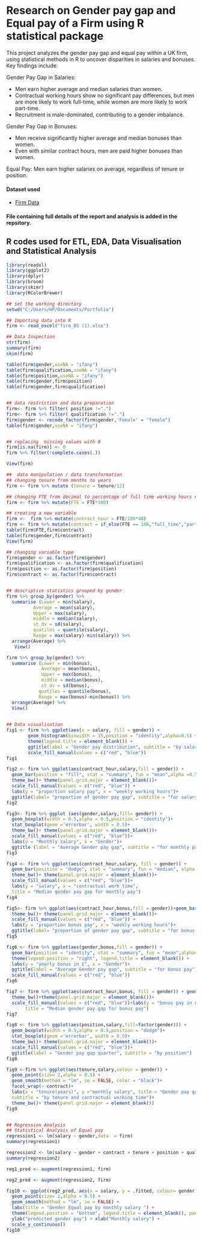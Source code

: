 # Research on Gender pay gap and Equal pay of a Firm using R statistical package
This project analyzes the gender pay gap and equal pay within a UK firm, using statistical methods in R to uncover disparities in salaries and bonuses. Key findings include:

Gender Pay Gap in Salaries:

- Men earn higher average and median salaries than women.
- Contractual working hours show no significant pay differences, but men are more likely to work full-time, while women are more likely to work part-time.
- Recruitment is male-dominated, contributing to a gender imbalance.

Gender Pay Gap in Bonuses:

- Men receive significantly higher average and median bonuses than women.
- Even with similar contract hours, men are paid higher bonuses than women.

Equal Pay:
Men earn higher salaries on average, regardless of tenure or position.

#### Dataset used
- <a href= "https://github.com/Christabel-BI/Gender-Pay-Gap/blob/main/Gender%20pay%20Data.xlsx">Firm Data<a/>


#### File containing full details of the report and analysis is added in the repsitory.

## R codes used for ETL, EDA, Data Visualisation and Statistical Analysis
```R
library(readxl) 
library(ggplot2)
library(dplyr)  
library(broom)  
library(skimr)
library(RColorBrewer)

## set the working directory 
setwd("C:/Users/HP/Documents/Portfolio")

## Importing data into R 
firm <- read_excel("firm_05 (1).xlsx")

## Data Inspection 
str(firm)
summary(firm)
skim(firm)

table(firm$gender,useNA = "ifany")
table(firm$qualification,useNA = "ifany")
table(firm$position,useNA = "ifany")
table(firm$gender,firm$position)
table(firm$gender,firm$qualification)


## data restriction and data preparation 
firm<- firm %>% filter( position !=".")
firm<- firm %>% filter( qualification !=".")
firm$gender <- recode_factor(firm$gender,'Female' = "female")
table(firm$gender,useNA = "ifany")


## replacing  missing values with 0 
firm[is.na(firm)] <- 0
firm %>% filter(!complete.cases(.))

View(firm)

##  data manipulation / data transformation 
## changing tenure from months to years
firm <- firm %>% mutate (tenure = tenure/12)

## changing FTE from decimal to percentage of full time working hours #
firm <- firm %>% mutate(FTE = FTE*100) 

## creating a new variable 
firm <-  firm %>% mutate(contract_hour = FTE/100*40)
firm <- firm %>% mutate(contract = if_else(FTE == 100,"full_time","part_time"))
table(firm$FTE,firm$contract)
table(firm$gender,firm$contract)
View(firm)

## changing variable type 
firm$gender <- as.factor(firm$gender)
firm$qualification <- as.factor(firm$qualification)
firm$position <- as.factor(firm$position)
firm$contract <- as.factor(firm$contract)


## descriptive statistics grouped by gender 
firm %>% group_by(gender) %>% 
  summarise (Lower = min(salary),
          Average = mean(salary),
          Upper = max(salary),
          middle = median(salary),
          st_dv = sd(salary),
          quatiles = quantile(salary),
          Range = max(salary)-min(salary)) %>% 
  arrange(Average) %>% 
   View()

firm %>% group_by(gender) %>% 
  summarise (Lower = min(bonus),
             Average = mean(bonus),
             Upper = max(bonus),
             middle = median(bonus),
             st_dv = sd(bonus),
            quatiles = quantile(bonus),
            Range = max(bonus)-min(bonus)) %>% 
  arrange(Average) %>% 
  View()
  

## Data visualisation 
fig1 <- firm %>% ggplot(aes(x = salary, fill = gender)) + 
        geom_histogram(binwidth = 15,position = "identity",alpha=0.5) + 
        theme(legend.title = element_blank()) +
        ggtitle(label = "Gender pay distribution", subtitle = "by salary")+
        scale_fill_manual(values = c("red", "blue"))
fig1

fig2 <- firm %>% ggplot(aes(contract_hour,salary,fill = gender)) +
  geom_bar(position = "fill", stat = "summary", fun = "mean",alpha =0.5)+
  theme_bw()+ theme(panel.grid.major = element_blank())+
  scale_fill_manual(values = c("red", "blue")) +
  labs(y = "proportion salary pay", x = "weekly working hours")+ 
  ggtitle(label= "proportion of gender pay gap", subtitle = "for salary pay")
fig2

fig3<- firm %>% ggplot (aes(gender,salary,fill= gender)) +
  geom_boxplot(width = 0.5,alpha = 0.5,position = "identity")+
  stat_boxplot(geom ='errorbar', width = 0.5)+
  theme_bw()+ theme(panel.grid.major = element_blank())+
  scale_fill_manual(values = c("red", "blue"))+
  labs(y = "Monthly salary", x = "Gender")+
  ggtitle (label = "Average Gender pay gap", subtitle = "for monthly pay")
fig3

fig4 <- firm %>% ggplot(aes(contract_hour,salary, fill = gender)) +
  geom_bar(position = "dodge", stat = "summary", fun = "median", alpha = 0.5)+
  theme_bw()+ theme(panel.grid.major = element_blank())+
  scale_fill_manual(values = c("red", "blue"))+ 
  labs(y = "salary", x = "contractual work time", 
  title = "Median gender pay gap for monthly pay")
fig4

fig5<- firm %>% ggplot(aes(contract_hour,bonus,fill = gender))+geom_bar(position = "fill", stat = "summary", fun = "mean",alpha =0.5)+
  theme_bw()+ theme(panel.grid.major = element_blank())+
  scale_fill_manual(values = c("red", "blue")) +
  labs(y = "proportion bonus pay", x = "weekly working hours")+ 
  ggtitle(label= "proportion of gender pay gap", subtitle = "for bonus pay")
fig5

fig6 <- firm %>% ggplot(aes(gender,bonus,fill = gender)) + 
  geom_bar(position = "identity", stat = "summary", fun = "mean",alpha=0.5) +
  theme(legend.position = "right", legend.title = element_blank()) +
  labs(y = "yearly bonus in £", x = "Gender")+
  ggtitle(label = "Average Gender pay gap", subtitle = "for bonus pay")+
  scale_fill_manual(values = c("red", "blue"))
fig6

fig7 <- firm %>% ggplot(aes(contract_hour,bonus, fill = gender)) + geom_bar(position = "dodge", stat = "summary", fun = "median", alpha = 0.5)+
  theme_bw()+theme(panel.grid.major = element_blank())+
  scale_fill_manual(values = c("red", "blue"))+labs(y = "bonus pay in £", x = "contractual work time", 
       title = "Median gender pay gap for bonus pay")
fig7

fig8 <- firm %>% ggplot(aes(position,salary,fill=factor(gender))) +
  geom_boxplot(width = 0.5,alpha = 0.5,position = "dodge")+
  stat_boxplot(geom ='errorbar', width = 0.5)+
  theme_bw()+ theme(panel.grid.major = element_blank())+
  scale_fill_manual(values = c("red", "blue"))+
  ggtitle(label = "Gender pay gap quarter", subtitle = "by position")
fig8

fig9 <-firm %>% ggplot(aes(tenure,salary,colour = gender)) + 
  geom_point(size= 2,alpha = 0.5) + 
  geom_smooth(method = "lm", se = FALSE, color = "black")+
  facet_wrap(~ contract)+
  labs(x = "tenure(years)", y ="monthly salary", title = "Gender pay gap",
  subtitle = "by tenure and contractual working time")+
  theme_bw()+ theme(panel.grid.major = element_blank())
fig9


## Regression Analysis 
## Statistical Analysis of Equal pay 
regression1 <- lm(salary ~ gender,data  = firm)
summary(regression1)

regression2 <- lm(salary ~ gender + contract + tenure + position + qualification,data = firm)
summary(regression2)

reg1_pred <- augment(regression1, firm)

reg2_pred <- augment(regression2, firm)

fig10 <- ggplot(reg2_pred, aes(x = salary, y = .fitted, colour= gender)) +
  geom_point(size= 2,alpha = 0.5) + 
  geom_smooth(method = "lm", se = FALSE) +   
  labs(title = "Gender Equal pay by monthly salary ") +
  theme(legend.position = "bottom", legend.title = element_blank(), panel.background = element_blank()) + 
  ylab("predicted gender pay") + xlab("Monthly salary") + 
  scale_y_continuous()
fig10```



